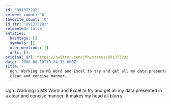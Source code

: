 ```yaml
---
id: '891373292'
retweet_count: '0'
favorite_count: '0'
id_str: '891373292'
retweeted: false
entities:
  hashtags: []
  symbols: []
  user_mentions: []
  urls: []
original_url: https://twitter.com/jth/status/891373292
date: '2008-08-18T19:24:35.000Z'
title: >-
  Ugh. Working in MS Word and Excel to try and get all my data presented in a
  clear and concise manner…
---
```


Ugh. Working in MS Word and Excel to try and get all my data presented in a clear and concise manner. It makes my head all blurry.